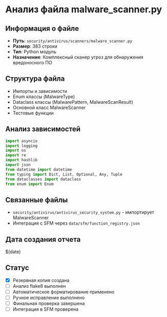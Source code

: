 # Анализ файла malware_scanner.py

## Информация о файле
- **Путь**: `security/antivirus/scanners/malware_scanner.py`
- **Размер**: 383 строки
- **Тип**: Python модуль
- **Назначение**: Комплексный сканер угроз для обнаружения вредоносного ПО

## Структура файла
- Импорты и зависимости
- Enum классы (MalwareType)
- Dataclass классы (MalwarePattern, MalwareScanResult)
- Основной класс MalwareScanner
- Тестовые функции

## Анализ зависимостей
```python
import asyncio
import logging
import os
import re
import hashlib
import json
from datetime import datetime
from typing import Dict, List, Optional, Any, Tuple
from dataclasses import dataclass
from enum import Enum
```

## Связанные файлы
- `security/antivirus/antivirus_security_system.py` - импортирует MalwareScanner
- Интеграция с SFM через `data/sfm/function_registry.json`

## Дата создания отчета
$(date)

## Статус
- [x] Резервная копия создана
- [ ] Анализ flake8 выполнен
- [ ] Автоматическое форматирование применено
- [ ] Ручное исправление выполнено
- [ ] Финальная проверка завершена
- [ ] Интеграция в SFM проверена